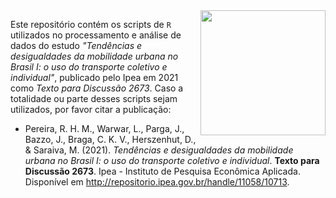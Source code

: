 <img align="right" width="200" src="https://user-images.githubusercontent.com/7448421/129047049-b8964543-5a07-4d18-9b34-37fcf3c8a805.PNG">

Este repositório contém os scripts de `R` utilizados no processamento e análise de dados do estudo *"Tendências e desigualdades da mobilidade urbana no Brasil I: o uso do transporte coletivo e individual"*, publicado pelo Ipea em 2021 como *Texto para Discussão 2673*. Caso a totalidade ou parte desses scripts sejam utilizados, por favor citar a publicação:


- Pereira, R. H. M., Warwar, L., Parga, J., Bazzo, J., Braga, C. K. V., Herszenhut, D., & Saraiva, M. (2021). *Tendências e desigualdades da mobilidade urbana no Brasil I: o uso do transporte coletivo e individual*. **Texto para Discussão 2673**. Ipea - Instituto de Pesquisa Econômica Aplicada. Disponível em <http://repositorio.ipea.gov.br/handle/11058/10713>.

